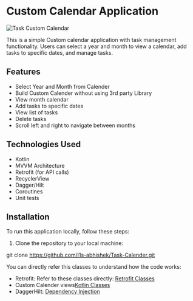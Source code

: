 # Custom Calendar Application
![Task Custom Calendar](https://github.com/i1s-abhishek/Task-Custom-Calender/blob/main/Task-calendar-app.png)

This is a simple Custom calendar application with task management functionality. Users can select a year and month to view a calendar, add tasks to specific dates, and manage tasks.
 
## Features

- Select Year and Month from Calender
- Build Custom Calender without using 3rd party Library
- View month calendar
- Add tasks to specific dates
- View list of tasks
- Delete tasks
- Scroll left and right to navigate between months

## Technologies Used

- Kotlin
- MVVM Architecture
- Retrofit (for API calls)
- RecyclerView
- Dagger/Hilt
- Coroutines
- Unit tests

## Installation

To run this application locally, follow these steps:

1. Clone the repository to your local machine:

git clone https://github.com/i1s-abhishek/Task-Calender.git


You can directly refer this classes to understand how the code works:
- Retrofit: Refer to these classes directly:  [Retrofit Classes](https://github.com/i1s-abhishek/Task-Custom-Calender/tree/main/app/src/main/java/com/abhishek/calendar/network)
- Custom Calender views[Kotlin Classes](https://github.com/i1s-abhishek/Task-Custom-Calender/tree/main/app/src/main/java/com/abhishek/calendar/customViews)
- DaggerHilt: [Dependency Injection](https://github.com/i1s-abhishek/Task-Custom-Calender/tree/main/app/src/main/java/com/abhishek/calendar/viewModels)
